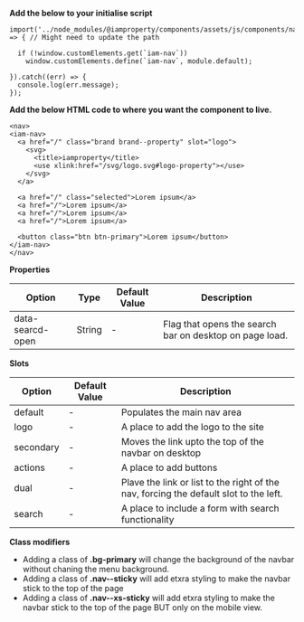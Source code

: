 **Add the below to your initialise script**

```
import('../node_modules/@iamproperty/components/assets/js/components/nav/nav.component.min').then(module => { // Might need to update the path

  if (!window.customElements.get(`iam-nav`))
    window.customElements.define(`iam-nav`, module.default);

}).catch((err) => {
  console.log(err.message);
});
```

**Add the below HTML code to where you want the component to live.**

```
<nav>
<iam-nav>
  <a href="/" class="brand brand--property" slot="logo">
    <svg>
      <title>iamproperty</title>
      <use xlink:href="/svg/logo.svg#logo-property"></use>
    </svg>
  </a>

  <a href="/" class="selected">Lorem ipsum</a>
  <a href="/">Lorem ipsum</a>
  <a href="/">Lorem ipsum</a>
  <a href="/">Lorem ipsum</a>

  <button class="btn btn-primary">Lorem ipsum</button>
</iam-nav>
</nav>
```

**Properties**

| Option           | Type   | Default Value | Description                                             |
| ---------------- | ------ | ------------- | ------------------------------------------------------- |
| data-searcd-open | String | -             | Flag that opens the search bar on desktop on page load. |

**Slots**

| Option    | Default Value | Description                                                                           |
| --------- | ------------- | ------------------------------------------------------------------------------------- |
| default   | -             | Populates the main nav area                                                           |
| logo      | -             | A place to add the logo to the site                                                   |
| secondary | -             | Moves the link upto the top of the navbar on desktop                                  |
| actions   | -             | A place to add buttons                                                                |
| dual      | -             | Plave the link or list to the right of the nav, forcing the default slot to the left. |
| search    | -             | A place to include a form with search functionality                                   |

**Class modifiers**

- Adding a class of **.bg-primary** will change the background of the navbar without chaning the menu background.
- Adding a class of **.nav--sticky** will add etxra styling to make the navbar stick to the top of the page
- Adding a class of **.nav--xs-sticky** will add etxra styling to make the navbar stick to the top of the page BUT only on the mobile view.
